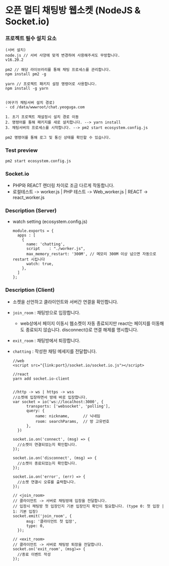 # 오픈 멀티 채팅방 웹소켓 (NodeJS & Socket.io)

### 프로젝트 필수 설치 요소
```
(서버 설치)
node.js // 서버 사양에 맞게 변경하여 사용해주셔도 무방합니다.
v16.20.2

pm2 // 해당 라이브러리를 통해 채팅 프로세스를 관리합니다.
npm install pm2 -g

yarn // 프로젝트 패키지 설정 명령어로 사용합니다.
npm install -g yarn


(여구가 채팅서버 설치 경로)
- cd /data/wwwroot/chat.yeoguga.com

1. 초기 프로젝트 재설정시 설치 경로 이동
2. 명령어를 통해 패키지를 새로 설치합니다. --> yarn install
3. 채팅서버의 프로세스를 시작합니다. --> pm2 start ecosystem.config.js

pm2 명령어를 통해 로그 및 통신 상태를 확인할 수 있습니다.
```

### Test preview
  ```
  pm2 start ecosystem.config.js
  ```

### Socket.io
- PHP와 REACT 렌더링 차이로 조금 다르게 작동합니다.
- 로컬테스트 -> worker.js | PHP 테스트 -> Web_worker.js | REACT -> react_worker.js


### Description (Server)
- watch setting (ecosystem.config.js)
  ```
  module.exports = {
    apps : [
      {
        name: 'chatting',
        script    : "./worker.js",
        max_memory_restart: '300M', // 메모리 300M 이상 넘으면 자동으로 restart 시킵니다
        watch: true,
      },
    ]
  };
  ```

### Description (Client)
- 소켓을 선언하고 클라이언트와 서버간 연결을 확인합니다.
- `join_room` : 채팅방으로 입장합니다.
  - web상에서 페이지 이동시 웹소켓이 자동 종료되지만 react는 페이지를 이동해도 종료되지 않습니다. disconnect()로 연결 해제를 명시합니다.
- `exit_room` :  채팅방에서 퇴장합니다.
- `chatting`  :  작성한 채팅 메세지를 전달합니다.


  
  ```
  //web
  <script src="{link:port}/socket.io/socket.io.js"></script>

  //react
  yarn add socket.io-client


  //http -> ws | https -> wss
  //소켓에 입장하면서 방에 바로 입장합니다.
  var socket = io('ws://localhost:3000', {
        transports: ['websocket', 'polling'],
        query: {
            name: nickname,      // 닉네임
            room: searchParams,  // 방 고유번호
        },
    })

  socket.io.on('connect', (msg) => {
    //소켓이 연결되었는지 확인합니다.
  });

  socket.io.on('disconnect', (msg) => {
    //소켓이 종료되었는지 확인합니다.
  });

  socket.io.on('error', (err) => {
    //소켓 연결시 오류를 출력합니다.
  });

  // <join_room> 
  // 클라이언트 -> 서버로 채팅방에 입장을 전달합니다.
  // 입장시 채팅방 첫 입장인지 기본 입장인지 확인이 필요합니다. (type 0: 첫 입장 | 1: 기본 입장)
  socket.emit('join_room', {
        msg: '클라이언트 첫 입장',
        type: 0,
    });

  // <exit_room>
  // 클라이언트 -> 서버로 채팅방 퇴장을 전달합니다.
  socket.on('exit_room', (msg)=> {
    //종료 이벤트 작성
  });
  ```
  
  
